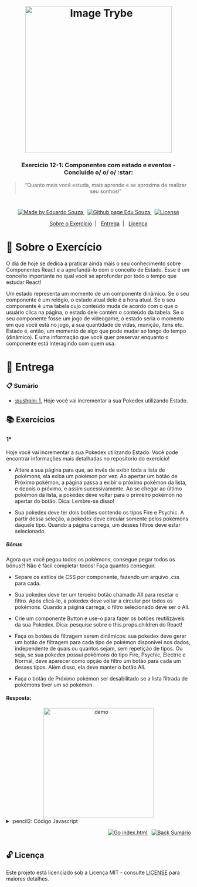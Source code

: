 <h1 align="center">
    <img alt="Image Trybe" src="https://i.ibb.co/d4W2x4g/trybe.png" width="400px" />
</h1>

<h3 align="center">
  Exercício 12-1: Componentes com estado e eventos - Concluído o/ o/ o/ :star:
</h3>

<blockquote align="center">“Quanto mais você estuda, mais aprende e se aproxima de realizar seu sonhos!”</blockquote>

<h1></h1>

<p align="center">

  <a href="https://www.linkedin.com/in/eduardosouzaprogrammer/">
    <img alt="Made by Eduardo Souza" src="https://img.shields.io/badge/made%20by-Edu%20Souza-%23F8952D">
  </a>&nbsp;

 <a href="https://edusouza-programmer.github.io/">
<img alt="Github page Edu Souza " src="https://img.shields.io/badge/Github%20page-Edu_Souza-orange">
</a>&nbsp;

  <a href="LICENSE" >
    <img alt="License" src="https://img.shields.io/badge/license-MIT-%23F8952D">
  </a>

</p>

<p align="center">
  <a href="#rocket-Sobre-o-Exercício">Sobre o Exercício</a>&nbsp;&nbsp;|&nbsp;&nbsp;
  <a href="#postbox-Entrega">Entrega</a>&nbsp;&nbsp;|&nbsp;&nbsp;
  <a href="#unlock-Licença">Licença</a>
</p>

# :rocket: Sobre o Exercício

O dia de hoje se dedica a praticar ainda mais o seu conhecimento sobre Componentes React e a aprofundá-lo com o conceito de Estado. Esse é um conceito importante no qual você se aprofundar por todo o tempo que estudar React!

Um estado representa um momento de um componente dinâmico. Se o seu componente é um relógio, o estado atual dele é a hora atual. Se o seu componente é uma tabela cujo conteúdo muda de acordo com o que o usuário clica na página, o estado dele contém o conteúdo da tabela. Se o seu componente fosse um jogo de videogame, o estado seria o momento em que você está no jogo, a sua quantidade de vidas, munição, itens etc. Estado é, então, um momento de algo que pode mudar ao longo do tempo (dinâmico). É uma informação que você quer preservar enquanto o componente está interagindo com quem usa.

# :postbox: Entrega

### :clipboard: Sumário

- <p><a href="#1"> :pushpin: 1.</a> Hoje você vai incrementar a sua Pokedex utilizando Estado.</p>

## :books: Exercícios

### 1°

Hoje você vai incrementar a sua Pokedex utilizando Estado.
Você pode encontrar informações mais detalhadas no repositorio do exercício!

- Altere a sua página para que, ao invés de exibir toda a lista de pokémons, ela exiba um pokémon por vez. Ao apertar um botão de Próximo pokémon, a página passa a exibir o próximo pokémon da lista, e depois o próximo, e assim sucessivamente. Ao se chegar ao último pokémon da lista, a pokedex deve voltar para o primeiro pokémon no apertar do botão. Dica: Lembre-se disso!

- Sua pokedex deve ter dois botões contendo os tipos Fire e Psychic. A partir dessa seleção, a pokedex deve circular somente pelos pokémons daquele tipo. Quando a página carrega, um desses filtros deve estar selecionado.

##### Bônus

Agora que você pegou todos os pokémons, consegue pegar todos os bônus?! Não é fácil completar todos! Faça quantos conseguir.

- Separe os estilos de CSS por componente, fazendo um arquivo .css para cada.

- Sua pokedex deve ter um terceiro botão chamado All para resetar o filtro. Após clicá-lo, a pokedex deve voltar a circular por todos os pokémons. Quando a página carrega, o filtro selecionado deve ser o All.

- Crie um componente Button e use-o para fazer os botões reutilizáveis da sua Pokedex. Dica: pesquise sobre o this.props.children do React!

- Faça os botões de filtragem serem dinâmicos: sua pokedex deve gerar um botão de filtragem para cada tipo de pokémon disponível nos dados, independente de quais ou quantos sejam, sem repetição de tipos. Ou seja, se sua pokedex possui pokémons do tipo Fire, Psychic, Electric e Normal, deve aparecer como opção de filtro um botão para cada um desses tipos. Além disso, ela deve manter o botão All.

- Faça o botão de Próximo pokémon ser desabilitado se a lista filtrada de pokémons tiver um só pokémon.

#### Resposta:

<div align="center">
  <img src="https://github.com/tryber/exercise-pokedex-state/blob/master/images/pokedex.gif?raw=true" alt="demo" height="300">
</div>

<details>
 <summary> :pencil2: Código Javascript</summary>

```js
// index.js
import React from 'react';
import ReactDOM from 'react-dom';
import './styles/index.css';
import App from './components/App';

ReactDOM.render(
  <React.StrictMode>
    <App />
  </React.StrictMode>,
  document.getElementById('root')
);

// app.js
import React from 'react';
import { PokemonProvider } from './Contexts/PokemonsContext';
import Pokedex from './Pokedex';
import '../styles/App.css';

function App() {
  return (
    <main>
      <PokemonProvider>
        <Pokedex />
      </PokemonProvider>
    </main>
  );
}

export default App;


// PokemonsContext
import React, { useState, createContext } from 'react';
import Pokemons from '../../data';

const typesOfPokemons = () => {
  return [...new Set(Pokemons.reduce((acc, { type }) => [...acc, type], []))];
};

export const PokemonsContext = createContext();

export const PokemonProvider = ({ children }) => {
  const [pokemons, setPokemons] = useState(Pokemons);
  const [data, setData] = useState({
    indexPokemon: 0,
    pokemonsTypes: typesOfPokemons(),
    dataPokemons: Pokemons,
  });

  return (
    <PokemonsContext.Provider value={{ pokemons, setPokemons, data, setData }}>
      {children}
    </PokemonsContext.Provider>
  );
};

// Pokedex
import React from 'react';
import PokedexDisplay from './PokedexDisplay';
import PokedexControllers from './PokedexControllers';

function Pokedex() {
  return (
    <div className='pokedex'>
      <h1>Pokedex</h1>
      <PokedexDisplay />
      <PokedexControllers />
    </div>
  );
}

export default Pokedex;

// PokedexDisplay
import React, { useContext } from 'react';
import { PokemonsContext } from './Contexts/PokemonsContext';
import Pokemon from './Pokemon';

function PokedexDisplay() {
  const {
    pokemons,
    data: { indexPokemon },
  } = useContext(PokemonsContext);

  return <Pokemon pokemon={pokemons[indexPokemon]} />;
}

export default PokedexDisplay;


// PokedexControllers
import React, { useContext } from 'react';
import { PokemonsContext } from './Contexts/PokemonsContext';
import Button from './Button';

function PokedexControllers() {
  const {
    pokemons,
    setPokemons,
    data: { indexPokemon, pokemonsTypes, dataPokemons },
    setData,
  } = useContext(PokemonsContext);

  const firstIndexPokemon = () => {
    setData(prevState => ({
      ...prevState,
      indexPokemon: 0,
    }));
  };

  const filterPokemonByType = type => {
    const filtedPokemon = dataPokemons.filter(pokemon => pokemon.type === type);
    setPokemons(filtedPokemon);
    firstIndexPokemon();
  };

  const populateButtonsWithTypes = () => {
    return pokemonsTypes.map(type => {
      return (
        <Button
          onClick={() => filterPokemonByType(type)}
          className="buttonFilter"
          key={type}
        >
          {type}
        </Button>
      );
    });
  };

  const getAllpokemons = () => {
    setPokemons(dataPokemons);
    firstIndexPokemon();
  };

  const forwardPokemon = () => {
    setData(prevState => ({
      ...prevState,
      indexPokemon: (indexPokemon + 1) % pokemons.length,
    }));
  };

  const backwardPokemon = () => {
    setData(prevState => ({
      ...prevState,
      indexPokemon: (indexPokemon - 1) % pokemons.length,
    }));
  };

  return (
    <div>
      <div className="conteiner-button-type">
        <Button onClick={getAllpokemons} className="buttonFilter">
          All
        </Button>
        {populateButtonsWithTypes()}
      </div>
      <div className="conteiner-button-controller">
        <Button
          onClick={backwardPokemon}
          className="buttonFilter"
          disabled={indexPokemon <= 0}
        >
          back
        </Button>
        <Button
          onClick={forwardPokemon}
          className="buttonFilter"
          disabled={indexPokemon === pokemons.length - 1}
        >
          next
        </Button>
      </div>
    </div>
  );
}

export default PokedexControllers;

// Button
import React from 'react';

const Button = ({ className, children, disabled, onClick }) => (
  <button
    onClick={onClick}
    className={`button-text ${className}`}
    disabled={disabled}>
    {children}
  </button>
);

export default Button;

// Pokemon
import React from 'react';

function Pokemon(props) {
  const { name, type, averageWeight, image } = props.pokemon;
  return (
    <div className='pokemon'>
      <div>
        <p> {name} </p>
        <p> {type} </p>
        <p>
          {`Average weight: ${averageWeight.value} ${averageWeight.measurementUnit}`}
        </p>
      </div>
      <img src={image} alt={`${name} sprite`} />
    </div>
  );
}

export default Pokemon;
```

</details>

<p align="right">
   <a href="https://edusouza-programmer.github.io/exercise-pokedex-state">
    <img alt="Go index.html" src="https://img.shields.io/badge/Go-app_react-orange">
    </a>&nbsp;
    <a href="#clipboard-Sumário">
    <img alt="Back Sumário" src="https://img.shields.io/badge/Back-Sum%C3%A1rio-orange">
  </a>
</p>

#

## :unlock: Licença

Este projeto está licenciado sob a Licença MIT - consulte [LICENSE](https://opensource.org/licenses/MIT) para maiores detalhes.
